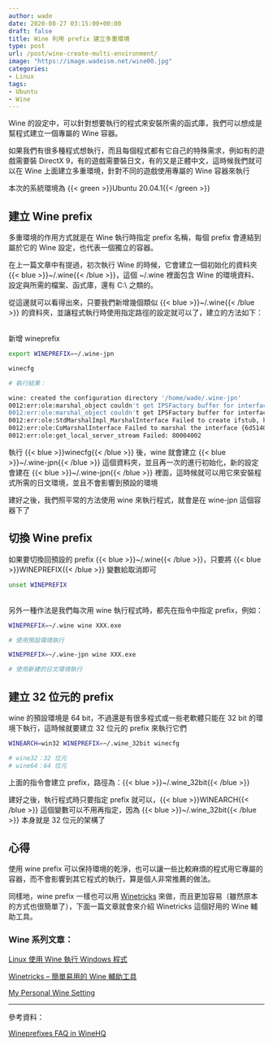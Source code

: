 ```yaml
---
author: wade
date: 2020-08-27 03:15:00+00:00
draft: false
title: Wine 利用 prefix 建立多重環境
type: post
url: /post/wine-create-multi-environment/
image: "https://image.wadeism.net/wine00.jpg"
categories:
- Linux
tags:
- Ubuntu
- Wine
---
```


Wine 的設定中，可以針對想要執行的程式來安裝所需的函式庫，我們可以想成是幫程式建立一個專屬的 Wine 容器。

如果我們有很多種程式想執行，而且每個程式都有它自己的特殊需求，例如有的遊戲需要裝 DirectX 9，有的遊戲需要裝日文，有的又是正體中文，這時候我們就可以在 Wine 上面建立多重環境，針對不同的遊戲使用專屬的 Wine 容器來執行

本次的系統環境為 {{< green >}}Ubuntu 20.04.1{{< /green >}}


## 建立 Wine prefix

多重環境的作用方式就是在 Wine 執行時指定 prefix 名稱，每個 prefix 會連結到屬於它的 Wine 設定，也代表一個獨立的容器。

在上一篇文章中有提過，初次執行 Wine 的時候，它會建立一個初始化的資料夾 {{< blue >}}~/.wine{{< /blue >}}，這個 ~/.wine 裡面包含 Wine 的環境資料、設定與所需的檔案、函式庫，還有 C:\ 之類的。

從這邊就可以看得出來，只要我們新增幾個類似 {{< blue >}}~/.wine{{< /blue >}} 的資料夾，並讓程式執行時使用指定路徑的設定就可以了，建立的方法如下：

\
新增 wineprefix

```bash
export WINEPREFIX=~/.wine-jpn
```

```bash
winecfg
```

```bash
# 執行結果：

wine: created the configuration directory '/home/wade/.wine-jpn'
0012:err:ole:marshal_object couldn't get IPSFactory buffer for interface {00000131-0000-0000-c000-000000000046}
0012:err:ole:marshal_object couldn't get IPSFactory buffer for interface {6d5140c1-7436-11ce-8034-00aa006009fa}
0012:err:ole:StdMarshalImpl_MarshalInterface Failed to create ifstub, hres=0x80004002
0012:err:ole:CoMarshalInterface Failed to marshal the interface {6d5140c1-7436-11ce-8034-00aa006009fa}, 80004002
0012:err:ole:get_local_server_stream Failed: 80004002
```

執行 {{< blue >}}winecfg{{< /blue >}} 後，wine 就會建立 {{< blue >}}~/.wine-jpn{{< /blue >}} 這個資料夾，並且再一次的進行初始化，新的設定會建在 {{< blue >}}~/.wine-jpn{{< /blue >}} 裡面，這時候就可以用它來安裝程式所需的日文環境，並且不會影響到預設的環境

建好之後，我們照平常的方法使用 wine 來執行程式，就會是在 wine-jpn 這個容器下了


## 切換 Wine prefix

如果要切換回預設的 prefix {{< blue >}}~/.wine{{< /blue >}}，只要將 {{< blue >}}WINEPREFIX{{< /blue >}} 變數給取消即可

```bash
unset WINEPREFIX
```

\
另外一種作法是我們每次用 wine 執行程式時，都先在指令中指定 prefix，例如：

```bash
WINEPREFIX=~/.wine wine XXX.exe

# 使用預設環境執行
```

```bash
WINEPREFIX=~/.wine-jpn wine XXX.exe

# 使用新建的日文環境執行
```


## 建立 32 位元的 prefix

wine 的預設環境是 64 bit，不過還是有很多程式或一些老軟體只能在 32 bit 的環境下執行，這時候就要建立 32 位元的 prefix 來執行它們

```bash
WINEARCH=win32 WINEPREFIX=~/.wine_32bit winecfg 

# wine32：32 位元
# wine64：64 位元
```

上面的指令會建立 prefix，路徑為：{{< blue >}}~/.wine_32bit{{< /blue >}}

建好之後，執行程式時只要指定 prefix 就可以，{{< blue >}}WINEARCH{{< /blue >}} 這個變數可以不用再指定，因為 {{< blue >}}~/.wine_32bit{{< /blue >}} 本身就是 32 位元的架構了


## 心得

使用 wine prefix 可以保持環境的乾淨，也可以讓一些比較麻煩的程式用它專屬的容器，而不會影響到其它程式的執行，算是個人非常推薦的做法。

同樣地，wine prefix 一樣也可以用 [Winetricks](https://wiki.winehq.org/Winetricks) 來做，而且更加容易（雖然原本的方式也很簡單了），下面一篇文章就會來介紹 Winetricks 這個好用的 Wine 輔助工具。


### Wine 系列文章：

[Linux 使用 Wine 執行 Windows 程式](https://notes.wadeism.net/post/linux-run-win-program-by-wine/)

[Winetricks – 簡單易用的 Wine 輔助工具](https://notes.wadeism.net/post/easy-using-winetricks/)

[My Personal Wine Setting](https://notes.wadeism.net/post/my-personal-wine-setting/)

* * *

參考資料：

[Wineprefixes FAQ in WineHQ](https://wiki.winehq.org/FAQ#Wineprefixes)
